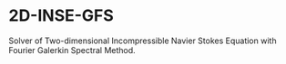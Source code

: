 # 2D-INSE-GFS
Solver of Two-dimensional Incompressible Navier Stokes Equation with Fourier Galerkin Spectral Method.
